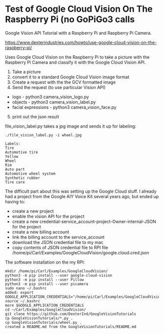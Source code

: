 # Test of Google Cloud Vision On The Raspberry Pi (no GoPiGo3 calls


Google Vision API Tutorial with a Raspberry Pi and Raspberry Pi Camera. 
 
https://www.dexterindustries.com/howto/use-google-cloud-vision-on-the-raspberry-pi/

Uses Google Cloud Vision on the Raspberry Pi to take a picture with the Raspberry Pi Camera and 
classify it with the Google Cloud Vision API.   

1) Take a picture
2) convert it to a standard Google Cloud Vision image format
3) Create a request with the the GCV formatted image
4) Send the request (to use particular Vision API)
 - logo - python3 camera_vision_logo.py
 - objects - python3 camera_vision_label.py
 - facial expressions  - python3 camera_vision_face.py
5) print out the json result

file_vision_label.py takes a jpg image and sends it up for labeling:
```
./file_vision_label.py -i wheel.jpg

Labels:
Tire
Automotive tire
Yellow
Wheel
Rim
Auto part
Automotive wheel system
Synthetic rubber
Tire care

```
The difficult part about this was setting up the Google Cloud stuff.  I already had a project from the Google AIY Voice Kit several years ago, but ended up having to:

- create a new project
- enable the vision API for the project
- create a new credential-service_account-project-Owner-internal-JSON for the project
- create a new billing account
- link the billing account to the service_account
- download the JSON credential file to my mac
- copy contents of JSON credential file to RPI file  /home/pi/Carl/Examples/GoogleCloudVision/google.cloud.cred.json


The software installation on the my RPI:
```
mkdir /home/pi/Carl/Examples/GoogleCloudVision/
python3 -m pip install --user google-cloud-vision
python3 -m pip install --user Pillow
python3 -m pip install --user picamera
sudo nano ~/.bashrc
added: export GOOGLE_APPLICATION_CREDENTIALS="/home/pi/Carl/Examples/GoogleCloudVision/google.cloud.cred.json"
source ~/.bashrc
more $GOOGLE_APPLICATION_CREDENTIALS
cd ~/Carl/Examples/GoogleCloudVision/
git clone https://github.com/DexterInd/GoogleVisionTutorials
cp GoogleVisionTutorials/*.py .
cp GoogleVisionTutorials/wheel.py .
created a README.md from the GoogleVisionTutorials/README.md

```

